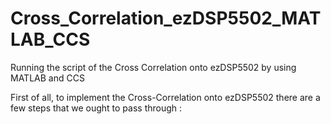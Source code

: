 # Cross_Correlation_ezDSP5502_MATLAB_CCS

Running the script of the Cross Correlation onto ezDSP5502 by using MATLAB and CCS 

First of all, to implement the Cross-Correlation onto ezDSP5502 there are a few steps that we ought to pass through : 


